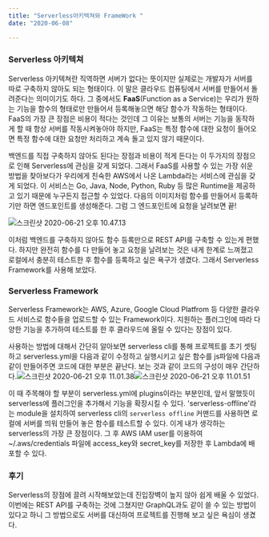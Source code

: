 ```yaml
---
title: "Serverless아키텍쳐와 FrameWork "
date: "2020-06-08"

---
```


### Serverless 아키텍쳐

Serverless 아키텍쳐란 직역하면 서버가 없다는 뜻이지만 실제로는 개발자가 서버를 따로 구축하지 않아도 되는 형태이다. 이 말은 클라우드 컴퓨팅에서 서버를 만들어서 돌려준다는 의미이기도 하다. 그 중에서도 **FaaS**(Function as a Service)는 우리가 원하는 기능을 함수의 형태로만 만들어서 등록해놓으면 해당 함수가 작동하는 형태이다. FaaS의 가장 큰 장점은 비용이 적다는 것인데 그 이유는 보통의 서버는 기능을 동작하게 할 때 항상 서버를 작동시켜놓아야 하지만, FaaS는 특정 함수에 대한 요청이 들어오면 특정 함수에 대한 요청만 처리하고 계속 돌고 있지 않기 때문이다.

백엔드를 직접 구축하지 않아도 된다는 장점과 비용이 적게 든다는 이 두가지의 장점으로 인해 Serverless에 관심을 갖게 되었다. 그래서 FaaS를 사용할 수 있는 가장 쉬운 방법을 찾아보다가 우리에게 친숙한 AWS에서 나온 Lambda라는 서비스에 관심을 갖게 되었다. 이 서비스는 Go, Java, Node, Python, Ruby 등 많은 Runtime을 제공하고 있기 때문에 누구든지 접근할 수 있었다. 다음의 이미지처럼 함수를 만들어서 등록하기만 하면 엔드포인트를 생성해준다. 그럼 그 엔드포인트에 요청을 날려보면 끝!

 ![스크린샷 2020-06-21 오후 10.47.13](https://tva1.sinaimg.cn/large/007S8ZIlgy1gg08y33s9wj31r80ty0y4.jpg)

이처럼 백엔드를 구축하지 않아도 함수 등록만으로 REST API를 구축할 수 있는게 편했다. 하지만 완전히 함수를 다 만들어 놓고 요청을 날려보는 것은 내게 한계로 느껴졌고 로컬에서 충분히 테스트한 후 함수를 등록하고 싶은 욕구가 생겼다. 그래서 Serverless Framework를 사용해 보았다.

### Serverless Framework

Serverless Framework는 AWS, Azure, Google Cloud Platfrom 등 다양한 클라우드 서비스로 함수들을 업로드할 수 있는 Framework이다. 지원하는 플러그인에 따라 다양한 기능을 추가하여 테스트를 한 후 클라우드에 올릴 수 있다는 장점이 있다. 

사용하는 방법에 대해서 간단히 알아보면 serverless cli를 통해 프로젝트를 초기 셋팅하고 serverless.yml을 다음과 같이 수정하고 실행시키고 싶은 함수를 js파일에 다음과 같이 만들어주면 코드에 대한 부분은 끝난다. 보는 것과 같이 코드의 구성이 매우 간단하다.![스크린샷 2020-06-21 오후 11.01.38](https://tva1.sinaimg.cn/large/007S8ZIlgy1gg09k5e1hqj30ou0i6wgc.jpg)![스크린샷 2020-06-21 오후 11.01.51](https://tva1.sinaimg.cn/large/007S8ZIlgy1gg09k76291j30x40rgtc0.jpg)

이 때 주목해야 할 부분이 serverless.yml에 plugins이라는 부분인데, 앞서 말했듯이 serverless에 플러그인을 추가해서 기능을 확장시킬 수 있다. 'serverless-offline'라는 module을 설치하여 serverless cli의 `serverless offline` 커맨드를 사용하면 로컬에 서버를 띄워 만들어 놓은 함수를 테스트할 수 있다. 이게 내가 생각하는 serverless의 가장 큰 장점이다. 그 후 AWS IAM user를 이용하여 ~/.aws/credentials 파일에 access_key와 secret_key를 저장한 후 Lambda에 배포할 수 있다.

### 후기

Serverless의 장점에 끌려 시작해보았는데 진입장벽이 높지 않아 쉽게 배울 수 있었다. 이번에는 REST API를 구축하는 것에 그쳤지만 GraphQL과도 같이 쓸 수 있는 방법이 있다고 하니 그 방법으로도 서버를 대신하여 프로젝트를 진행해 보고 싶은 욕심이 생겼다.
